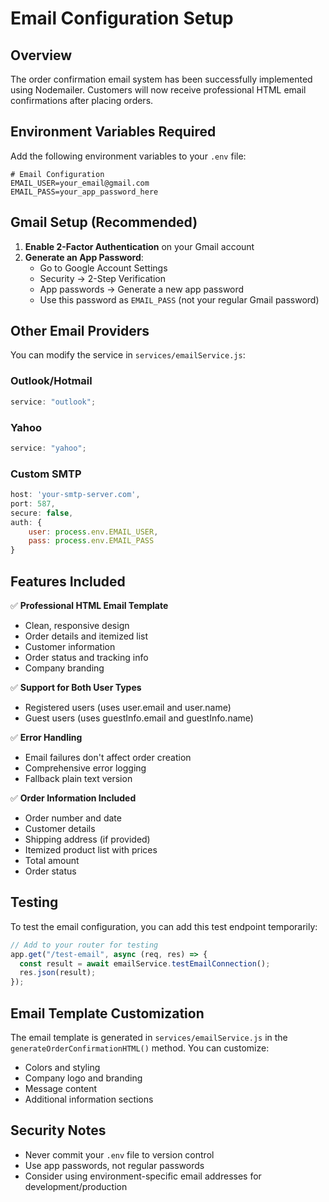 # Email Configuration Setup

## Overview

The order confirmation email system has been successfully implemented using Nodemailer. Customers will now receive professional HTML email confirmations after placing orders.

## Environment Variables Required

Add the following environment variables to your `.env` file:

```env
# Email Configuration
EMAIL_USER=your_email@gmail.com
EMAIL_PASS=your_app_password_here
```

## Gmail Setup (Recommended)

1. **Enable 2-Factor Authentication** on your Gmail account
2. **Generate an App Password**:
   - Go to Google Account Settings
   - Security → 2-Step Verification
   - App passwords → Generate a new app password
   - Use this password as `EMAIL_PASS` (not your regular Gmail password)

## Other Email Providers

You can modify the service in `services/emailService.js`:

### Outlook/Hotmail

```javascript
service: "outlook";
```

### Yahoo

```javascript
service: "yahoo";
```

### Custom SMTP

```javascript
host: 'your-smtp-server.com',
port: 587,
secure: false,
auth: {
    user: process.env.EMAIL_USER,
    pass: process.env.EMAIL_PASS
}
```

## Features Included

✅ **Professional HTML Email Template**

- Clean, responsive design
- Order details and itemized list
- Customer information
- Order status and tracking info
- Company branding

✅ **Support for Both User Types**

- Registered users (uses user.email and user.name)
- Guest users (uses guestInfo.email and guestInfo.name)

✅ **Error Handling**

- Email failures don't affect order creation
- Comprehensive error logging
- Fallback plain text version

✅ **Order Information Included**

- Order number and date
- Customer details
- Shipping address (if provided)
- Itemized product list with prices
- Total amount
- Order status

## Testing

To test the email configuration, you can add this test endpoint temporarily:

```javascript
// Add to your router for testing
app.get("/test-email", async (req, res) => {
  const result = await emailService.testEmailConnection();
  res.json(result);
});
```

## Email Template Customization

The email template is generated in `services/emailService.js` in the `generateOrderConfirmationHTML()` method. You can customize:

- Colors and styling
- Company logo and branding
- Message content
- Additional information sections

## Security Notes

- Never commit your `.env` file to version control
- Use app passwords, not regular passwords
- Consider using environment-specific email addresses for development/production
